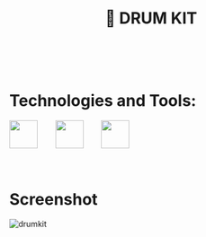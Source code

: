  
<h1 align="center">🥁 DRUM KIT<h1>
<br/>
  
# Technologies and Tools:
<a href="https://en.wikipedia.org/wiki/JavaScript"><img src="https://github.com/michaelkolesidis/tech-icons/blob/main/icons/javascript/javascript-original.svg" height="50px" /></a>
&nbsp;&nbsp;&nbsp;&nbsp;&nbsp;&nbsp;
<a href="https://en.wikipedia.org/wiki/CSS"><img src="https://github.com/michaelkolesidis/tech-icons/blob/main/icons/css3/css3-plain.svg" height="50px" /></a>
&nbsp;&nbsp;&nbsp;&nbsp;&nbsp;&nbsp;
<img src="https://github.com/michaelkolesidis/tech-icons/blob/main/icons/html5/html5-plain.svg" height="50px" />
&nbsp;&nbsp;&nbsp;&nbsp;&nbsp;&nbsp;

<br/>

# Screenshot


![drumkit](https://user-images.githubusercontent.com/78539161/179208461-717d0943-9eb3-41f0-bfa9-db1b9c365077.png)



